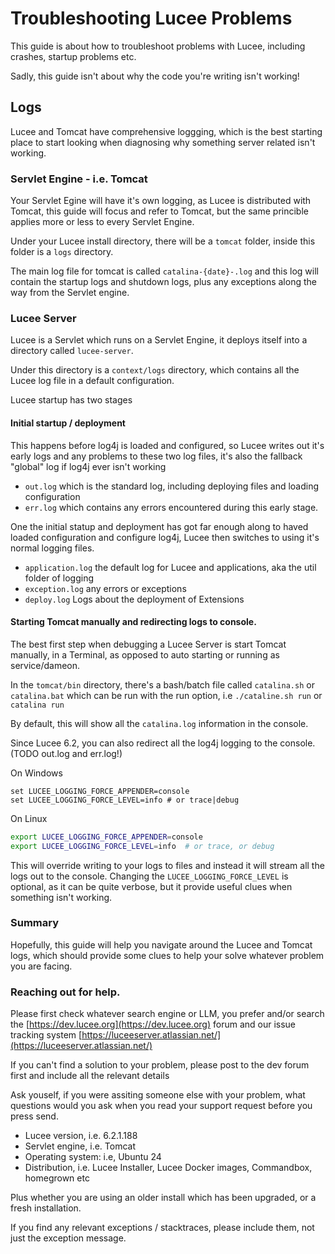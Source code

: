 
<!--
{
  "title": "Troubleshooting Lucee Server problems",
  "id": "troubleshooting",
  "categories": [
    "server"
  ],
  "description": "A guide to diagnosing problems with Lucee",
  "keywords": [
    "startup",
    "deployment",
    "logs"
  ],
  "related":[
  ]
}
-->

# Troubleshooting Lucee Problems

This guide is about how to troubleshoot problems with Lucee, including crashes, startup problems etc.

Sadly, this guide isn't about why the code you're writing isn't working!

## Logs

Lucee and Tomcat have comprehensive loggging, which is the best starting place to start looking when diagnosing why something server related isn't working.

### Servlet Engine - i.e. Tomcat

Your Servlet Egine will have it's own logging, as Lucee is distributed with Tomcat, this guide will focus and refer to Tomcat, but the same princible applies more or less to every Servlet Engine.

Under your Lucee install directory, there will be a `tomcat` folder, inside this folder is a `logs` directory. 

The main log file for tomcat is called `catalina-{date}-.log` and this log will contain the startup logs and shutdown logs, plus any exceptions along the way from the Servlet engine.

### Lucee Server

Lucee is a Servlet which runs on a Servlet Engine, it deploys itself into a directory called `lucee-server`.

Under this directory is a `context/logs` directory, which contains all the Lucee log file in a default configuration.

Lucee startup has two stages

#### Initial startup / deployment 

This happens before log4j is loaded and configured, so Lucee writes out it's early logs and any problems to these two log files, it's also the fallback "global" log if log4j ever isn't working

- `out.log` which is the standard log, including deploying files and loading configuration
- `err.log` which contains any errors encountered during this early stage.

One the initial statup and deployment has got far enough along to haved loaded configuration and configure log4j, Lucee then switches to using it's normal logging files.

- `application.log` the default log for Lucee and applications, aka the util folder of logging
- `exception.log` any errors or exceptions
- `deploy.log` Logs about the deployment of Extensions

#### Starting Tomcat manually and redirecting logs to console.

The best first step when debugging a Lucee Server is start Tomcat manually, in a Terminal, as opposed to auto starting or running as service/dameon.

In the `tomcat/bin` directory, there's a bash/batch file called `catalina.sh` or `catalina.bat` which can be run with the run option, i.e `./cataline.sh run` or `catalina run`

By default, this will show all the `catalina.log` information in the console.

Since Lucee 6.2, you can also redirect all the log4j logging to the console. (TODO out.log and err.log!)

On Windows

```batch
set LUCEE_LOGGING_FORCE_APPENDER=console
set LUCEE_LOGGING_FORCE_LEVEL=info # or trace|debug

```

On Linux

```bash
export LUCEE_LOGGING_FORCE_APPENDER=console
export LUCEE_LOGGING_FORCE_LEVEL=info  # or trace, or debug
```

This will override writing to your logs to files and instead it will stream all the logs out to the console. Changing the `LUCEE_LOGGING_FORCE_LEVEL` is optional, as it can be quite verbose, but it provide useful clues when something isn't working.

### Summary

Hopefully, this guide will help you navigate around the Lucee and Tomcat logs, which should provide some clues to help your solve whatever problem you are facing.

### Reaching out for help.

Please first check whatever search engine or LLM, you prefer and/or search the [https://dev.lucee.org](https://dev.lucee.org) forum and our issue tracking system [https://luceeserver.atlassian.net/](https://luceeserver.atlassian.net/)

If you can't find a solution to your problem, please post to the dev forum first and include all the relevant details

Ask youself, if you were assiting someone else with your problem, what questions would you ask when you read your support request before you press send.

- Lucee version, i.e. 6.2.1.188
- Servlet engine, i.e. Tomcat
- Operating system: i.e, Ubuntu 24
- Distribution, i.e. Lucee Installer, Lucee Docker images, Commandbox, homegrown etc

Plus whether you are using an older install which has been upgraded, or a fresh installation.

If you find any relevant exceptions / stacktraces, please include them, not just the exception message.